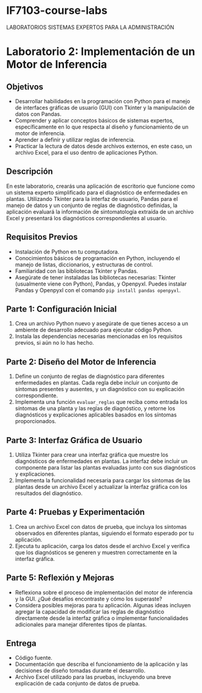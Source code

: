 # IF7103-course-labs
LABORATORIOS SISTEMAS EXPERTOS PARA LA ADMINISTRACIÓN
# Laboratorio 2: Implementación de un Motor de Inferencia

## Objetivos
- Desarrollar habilidades en la programación con Python para el manejo de interfaces gráficas de usuario (GUI) con Tkinter y la manipulación de datos con Pandas.
- Comprender y aplicar conceptos básicos de sistemas expertos, específicamente en lo que respecta al diseño y funcionamiento de un motor de inferencia.
- Aprender a definir y utilizar reglas de inferencia.
- Practicar la lectura de datos desde archivos externos, en este caso, un archivo Excel, para el uso dentro de aplicaciones Python.

## Descripción

En este laboratorio, crearás una aplicación de escritorio que funcione como un sistema experto simplificado para el diagnóstico de enfermedades en plantas. Utilizando Tkinter para la interfaz de usuario, Pandas para el manejo de datos y un conjunto de reglas de diagnóstico definidas, la aplicación evaluará la información de sintomatología extraída de un archivo Excel y presentará los diagnósticos correspondientes al usuario.

## Requisitos Previos
- Instalación de Python en tu computadora.
- Conocimientos básicos de programación en Python, incluyendo el manejo de listas, diccionarios, y estructuras de control.
- Familiaridad con las bibliotecas Tkinter y Pandas.
- Asegúrate de tener instaladas las bibliotecas necesarias: Tkinter (usualmente viene con Python), Pandas, y Openpyxl. Puedes instalar Pandas y Openpyxl con el comando `pip install pandas openpyxl`.

## Parte 1: Configuración Inicial
1. Crea un archivo Python nuevo y asegúrate de que tienes acceso a un ambiente de desarrollo adecuado para ejecutar código Python.
2. Instala las dependencias necesarias mencionadas en los requisitos previos, si aún no lo has hecho.

## Parte 2: Diseño del Motor de Inferencia
1. Define un conjunto de reglas de diagnóstico para diferentes enfermedades en plantas. Cada regla debe incluir un conjunto de síntomas presentes y ausentes, y un diagnóstico con su explicación correspondiente.
2. Implementa una función `evaluar_reglas` que reciba como entrada los síntomas de una planta y las reglas de diagnóstico, y retorne los diagnósticos y explicaciones aplicables basados en los síntomas proporcionados.

## Parte 3: Interfaz Gráfica de Usuario
1. Utiliza Tkinter para crear una interfaz gráfica que muestre los diagnósticos de enfermedades en plantas. La interfaz debe incluir un componente para listar las plantas evaluadas junto con sus diagnósticos y explicaciones.
2. Implementa la funcionalidad necesaria para cargar los síntomas de las plantas desde un archivo Excel y actualizar la interfaz gráfica con los resultados del diagnóstico.

## Parte 4: Pruebas y Experimentación
1. Crea un archivo Excel con datos de prueba, que incluya los síntomas observados en diferentes plantas, siguiendo el formato esperado por tu aplicación.
2. Ejecuta tu aplicación, carga los datos desde el archivo Excel y verifica que los diagnósticos se generen y muestren correctamente en la interfaz gráfica.

## Parte 5: Reflexión y Mejoras
- Reflexiona sobre el proceso de implementación del motor de inferencia y la GUI. ¿Qué desafíos encontraste y cómo los superaste?
- Considera posibles mejoras para tu aplicación. Algunas ideas incluyen agregar la capacidad de modificar las reglas de diagnóstico directamente desde la interfaz gráfica o implementar funcionalidades adicionales para manejar diferentes tipos de plantas.

## Entrega
- Código fuente.
- Documentación que describa el funcionamiento de la aplicación y las decisiones de diseño tomadas durante el desarrollo.
- Archivo Excel utilizado para las pruebas, incluyendo una breve explicación de cada conjunto de datos de prueba.
